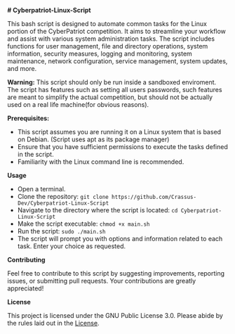 **# Cyberpatriot-Linux-Script**

This bash script is designed to automate common tasks for the Linux portion of the CyberPatriot competition. It aims to streamline your workflow and assist with various system administration tasks. The script includes functions for user management, file and directory operations, system information, security measures, logging and monitoring, system maintenance, network configuration, service management, system updates, and more.

**Warning:**
This script should only be run inside a sandboxed enviroment. The script has features such as setting all users passwords, such features are meant to simplify the actual competition, but should not be actually used on a real life machine(for obvious reasons).

**Prerequisites:**

 - This script assumes you are running it on a Linux system that is based on Debian. (Script uses apt as its package manager)
 - Ensure that you have sufficient permissions to execute the tasks defined in the script.
 - Familiarity with the Linux command line is recommended.

**Usage**

 - Open a terminal.
 - Clone the repository: ```git clone https://github.com/Crassus-Dev/Cyberpatriot-Linux-Script```
 - Navigate to the directory where the script is located: ```cd Cyberpatriot-Linux-Script```
 - Make the script executable: ```chmod +x main.sh```
 - Run the script: ```sudo ./main.sh```
 - The script will prompt you with options and information related to each task. Enter your choice as requested.

**Contributing**

Feel free to contribute to this script by suggesting improvements, reporting issues, or submitting pull requests. Your contributions are greatly appreciated!

**License**

This project is licensed under the GNU Public License 3.0. Please abide by the rules laid out in the [License](LICENSE).
